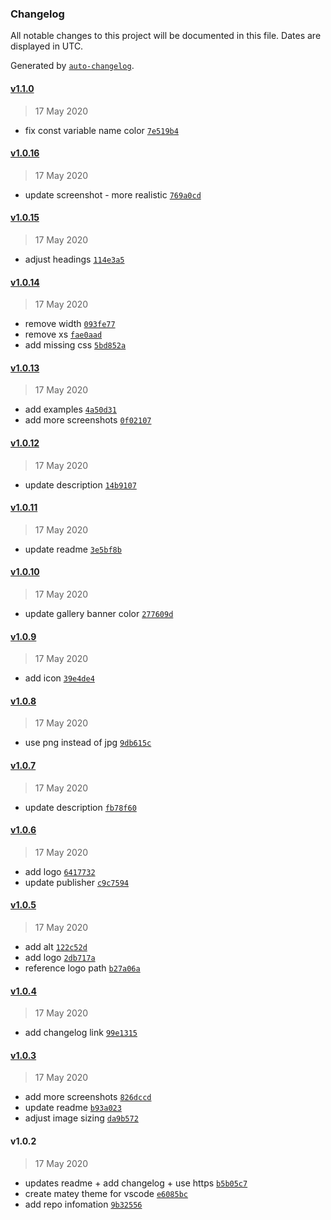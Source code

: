 ### Changelog

All notable changes to this project will be documented in this file. Dates are displayed in UTC.

Generated by [`auto-changelog`](https://github.com/CookPete/auto-changelog).

#### [v1.1.0](https://github.com/arickho/matey-vscode/compare/v1.0.16...v1.1.0)

> 17 May 2020

- fix const variable name color [`7e519b4`](https://github.com/arickho/matey-vscode/commit/7e519b4725109303a7c7c8dad13cc62228ed99a8)

#### [v1.0.16](https://github.com/arickho/matey-vscode/compare/v1.0.15...v1.0.16)

> 17 May 2020

- update screenshot - more realistic [`769a0cd`](https://github.com/arickho/matey-vscode/commit/769a0cd42c45b449cba85b258c94c49a6686238e)

#### [v1.0.15](https://github.com/arickho/matey-vscode/compare/v1.0.14...v1.0.15)

> 17 May 2020

- adjust headings [`114e3a5`](https://github.com/arickho/matey-vscode/commit/114e3a5e5bbb06e650ae0e2e7e6c65399aa15e62)

#### [v1.0.14](https://github.com/arickho/matey-vscode/compare/v1.0.13...v1.0.14)

> 17 May 2020

- remove width [`093fe77`](https://github.com/arickho/matey-vscode/commit/093fe77aa111586efa09746792d59faffbdb760d)
- remove xs [`fae0aad`](https://github.com/arickho/matey-vscode/commit/fae0aad0d905cdc19eca1e753a72f0a815bd9ef9)
- add missing css [`5bd852a`](https://github.com/arickho/matey-vscode/commit/5bd852a062e81d91840d5d405b82192caa0e050a)

#### [v1.0.13](https://github.com/arickho/matey-vscode/compare/v1.0.12...v1.0.13)

> 17 May 2020

- add examples [`4a50d31`](https://github.com/arickho/matey-vscode/commit/4a50d315acc03ffa57dedfeaaa884dbcf14d3c4d)
- add more screenshots [`0f02107`](https://github.com/arickho/matey-vscode/commit/0f02107d1049b8a77ee866f681f024ce73091c51)

#### [v1.0.12](https://github.com/arickho/matey-vscode/compare/v1.0.11...v1.0.12)

> 17 May 2020

- update description [`14b9107`](https://github.com/arickho/matey-vscode/commit/14b9107ec5b6bf3713fabcff3a6027d0ea019900)

#### [v1.0.11](https://github.com/arickho/matey-vscode/compare/v1.0.10...v1.0.11)

> 17 May 2020

- update readme [`3e5bf8b`](https://github.com/arickho/matey-vscode/commit/3e5bf8b762be02ad59ff4aa9a9d2290d92666fc2)

#### [v1.0.10](https://github.com/arickho/matey-vscode/compare/v1.0.9...v1.0.10)

> 17 May 2020

- update gallery banner color [`277609d`](https://github.com/arickho/matey-vscode/commit/277609d254ce579516437fd16094a67d90f72c79)

#### [v1.0.9](https://github.com/arickho/matey-vscode/compare/v1.0.8...v1.0.9)

> 17 May 2020

- add icon [`39e4de4`](https://github.com/arickho/matey-vscode/commit/39e4de41786a8edaeba873150995999d2f15836b)

#### [v1.0.8](https://github.com/arickho/matey-vscode/compare/v1.0.7...v1.0.8)

> 17 May 2020

- use png instead of jpg [`9db615c`](https://github.com/arickho/matey-vscode/commit/9db615c09bd5122fbc591f7f690ad8aaec3a8df1)

#### [v1.0.7](https://github.com/arickho/matey-vscode/compare/v1.0.6...v1.0.7)

> 17 May 2020

- update description [`fb78f60`](https://github.com/arickho/matey-vscode/commit/fb78f60d386d4afeed2c222645dffa6c9eecd771)

#### [v1.0.6](https://github.com/arickho/matey-vscode/compare/v1.0.5...v1.0.6)

> 17 May 2020

- add logo [`6417732`](https://github.com/arickho/matey-vscode/commit/6417732f6d26c7181fd08af543f3c319b1c2f215)
- update publisher [`c9c7594`](https://github.com/arickho/matey-vscode/commit/c9c7594d5c76bf8beadf887b380b94b52f2d693f)

#### [v1.0.5](https://github.com/arickho/matey-vscode/compare/v1.0.4...v1.0.5)

> 17 May 2020

- add alt [`122c52d`](https://github.com/arickho/matey-vscode/commit/122c52d268978cd7d16e6cfd297d23b1fcfb14fc)
- add logo [`2db717a`](https://github.com/arickho/matey-vscode/commit/2db717ae7dcf8a68b3987c9400710b4a4ed8dc49)
- reference logo path [`b27a06a`](https://github.com/arickho/matey-vscode/commit/b27a06a8e0ec162d74da590e02ce8bfb7210b96d)

#### [v1.0.4](https://github.com/arickho/matey-vscode/compare/v1.0.3...v1.0.4)

> 17 May 2020

- add changelog link [`99e1315`](https://github.com/arickho/matey-vscode/commit/99e1315d832fe8dadf6e75b4a1df39e35ad20795)

#### [v1.0.3](https://github.com/arickho/matey-vscode/compare/v1.0.2...v1.0.3)

> 17 May 2020

- add more screenshots [`826dccd`](https://github.com/arickho/matey-vscode/commit/826dccd892ce6cecceb534dc12884f36668e9ade)
- update readme [`b93a023`](https://github.com/arickho/matey-vscode/commit/b93a0231dee934c41dce560aec4b475ba921096c)
- adjust image sizing [`da9b572`](https://github.com/arickho/matey-vscode/commit/da9b5724e6baa1f0bbf1bf4905fd742ea32e0a70)

#### v1.0.2

> 17 May 2020

- updates readme + add changelog + use https [`b5b05c7`](https://github.com/arickho/matey-vscode/commit/b5b05c7e4f34fdd9d90342cf653ec9c573f3b2af)
- create matey theme for vscode [`e6085bc`](https://github.com/arickho/matey-vscode/commit/e6085bca05ebf0a380a20b870680fe6d318cab97)
- add repo infomation [`9b32556`](https://github.com/arickho/matey-vscode/commit/9b32556629623323225ccb3b404979db153d749f)
